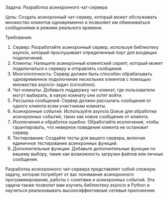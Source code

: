 Задача: Разработка асинхронного чат-сервера

Цель: Создать асинхронный чат-сервер, который может обслуживать множество клиентов одновременно и позволяет им обмениваться сообщениями в режиме реального времени.

Требования:

1. Сервер: Разработайте асинхронный сервер, используя библиотеку asyncio, который прослушивает определенный порт для входящих подключений.
2. Клиенты: Напишите асинхронный клиентский скрипт, который может подключаться к серверу и отправлять сообщения.
3. Многопоточность: Сервер должен быть способен обрабатывать одновременное подключение нескольких клиентов с помощью множества asyncio-задач (coroutines).
4. Чат-комнаты: Добавьте поддержку чат-комнат, где пользователи могут выбирать, в какую комнату они хотят войти.
5. Рассылка сообщений: Сервер должен рассылать сообщения от одного клиента всем участникам комнаты.
6. Асинхронные события: Используйте asyncio.Queue для обработки асинхронных событий, таких как новое сообщение от клиента.
7. Исключения и обработка ошибок: Обработайте исключения, чтобы гарантировать, что неверное поведение клиента не остановит сервер.
8. Тестирование: Создайте тесты для вашего сервера, включая единичное тестирование асинхронных функций.
9. Дополнительные функции: Добавьте дополнительные функции по вашему выбору, такие как возможность загрузки файлов или личные сообщения.

Разработка асинхронного чат-сервера представляет собой сложную задачу, которая потребует от вас понимания асинхронного программирования, работы с сокетами и асинхронных событий. Эта задача также позволит вам изучить библиотеку asyncio в Python и научиться реализовывать высокоэффективные сетевые приложения.